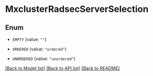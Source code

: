 # MxclusterRadsecServerSelection

## Enum


* `EMPTY` (value: `""`)

* `ORDERED` (value: `"ordered"`)

* `UNORDERED` (value: `"unordered"`)


[[Back to Model list]](../README.md#documentation-for-models) [[Back to API list]](../README.md#documentation-for-api-endpoints) [[Back to README]](../README.md)


